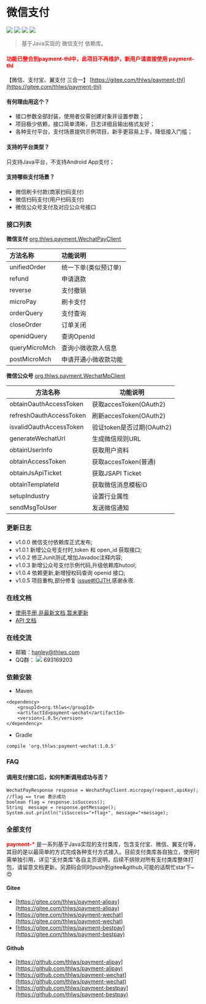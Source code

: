 微信支付
============
[![](https://img.shields.io/badge/release-v1.0.5-green.svg)](https://github.com/thlws/payment-wechat)   [![](https://img.shields.io/badge/license-Apache--2-yellowgreen.svg)](https://www.apache.org/licenses/LICENSE-2.0.html) [![](https://img.shields.io/badge/maven%20central-v1.0.5-blue.svg)](https://search.maven.org/artifact/org.thlws/payment-wechat/1.0.5/jar) 
[![](https://img.shields.io/badge/jdk-1.7%2B-red.svg)](https://www.oracle.com/technetwork/java/javase/downloads/index.html)
> 基于Java实现的 微信支付 依赖库。


#### <span style="color:red">功能已整合到payment-thl中，此项目不再维护，新用户请直接使用 payment-thl</span>
【微信、支付宝、翼支付 三合一】 [https://gitee.com/thlws/payment-thl](https://gitee.com/thlws/payment-thl)

#### 有何理由用这个？
- 接口参数全部封装，使用者仅需创建对象并设置参数；
- 项目极少依赖，接口简单清晰，日志详细且输出格式友好；
- 各种支付平台，支付场景提供示例项目，新手更容易上手，降低接入门槛；

#### 支持的平台类型？
只支持Java平台，不支持Android App支付；
#### 支持哪些支付场景？
- 微信刷卡付款(商家扫码支付)
- 微信扫码支付(用户扫码支付)
- 微信公众号支付及对应公众号接口


### 接口列表
**微信支付**
[org.thlws.payment.WechatPayClient](src/main/java/org/thlws/payment/WechatPayClient.java)

| 方法名称 | 功能说明 |
|:--------|:--------|
| unifiedOrder | 统一下单(类似预订单) |
| refund | 申请退款 |
| reverse | 支付撤销 |
| microPay | 刷卡支付 |
| orderQuery | 支付查询 |
| closeOrder | 订单关闭 |
| openidQuery | 查询OpenId|
| queryMicroMch | 查询小微收款人信息|
| postMicroMch | 申请开通小微收款功能|

**微信公众号**
[org.thlws.payment.WechatMpClient](src/main/java/org/thlws/payment/WechatMpClient.java)

| 方法名称 | 功能说明 |
|--------|--------|
| obtainOauthAccessToken | 获取accesToken(OAuth2) |
| refreshOauthAccessToken | 刷新accesToken(OAuth2) |
| isvalidOauthAccessToken | 验证token是否过期(OAuth2) |
| generateWechatUrl | 生成微信规则URL |
| obtainUserInfo | 获取用户资料|
| obtainAccessToken | 获取accesToken(普通) |
| obtainJsApiTicket | 获取JSAPI Ticket |
| obtainTemplateId | 获取微信消息模板ID |
| setupIndustry | 设置行业属性 |
| sendMsgToUser | 发送微信通知 |



### 更新日志
- v1.0.0 微信支付依赖库正式发布;
- v1.0.1 新增公众号支付时,token 和 open_id 获取接口;
- v1.0.2 修正Junit测试,增加Javadoc注释内容;
- v1.0.3 新增公众号支付示例代码,升级依赖库hutool;
- v1.0.4 依赖更新,新增授权码查询 openid 接口;
- v1.0.5 项目重构,部分修复 [issue#IOJTH](https://gitee.com/thlws/payment-wechat/issues/IOJTH),感谢永夜.



### 在线文档
- [ 使用手册,非最新文档,暂未更新 ](http://payment-wechat.mydoc.io/)   
- [ API 文档 ](https://apidoc.gitee.com/thlws/payment-wechat)

### 在线交流
- 邮箱：hanley@thlws.com 
- QQ群：  [![](https://img.shields.io/badge/chat-on%20qq-red.svg)](//shang.qq.com/wpa/qunwpa?idkey=521df1fba7ef96db15c898e48feb26b6a82f6c2a60612154181b301febb30494) 693169203



### 依赖安装
- Maven
```
<dependency>
    <groupId>org.thlws</groupId>
    <artifactId>payment-wechat</artifactId>
    <version>1.0.5</version>
</dependency>
```
- Gradle
```
compile 'org.thlws:payment-wechat:1.0.5'
```

### FAQ
#### 调用支付接口后，如何判断调用成功与否？
```
WechatPayResponse response = WechatPayClient.micropay(request,apiKey);
//flag == true 表示成功
boolean flag = response.isSuccess();
String  message = response.getMessage();
System.out.println("isSuccess="+flag+", message="+message);
```


### 全部支付
<b style="color:red">payment-*</b> 是一系列基于Java实现的支付类库，包含支付宝、微信、翼支付等，其目的是以最简单的方式完成各种支付方式接入。目前支付类库各自独立，使用时需单独引用，详见“支付类库”各自主页说明，后续不排除对所有支付类库整体打包，请留意文档更新。另源码会同时push到gitee&github,可能的话帮忙star下~😍
#### Gitee
- [https://gitee.com/thlws/payment-alipay](https://gitee.com/thlws/payment-alipay)
- [https://gitee.com/thlws/payment-wechat](https://gitee.com/thlws/payment-wechat)
- [https://gitee.com/thlws/payment-bestpay](https://gitee.com/thlws/payment-bestpay)   
#### Github
- [https://github.com/thlws/payment-alipay](https://github.com/thlws/payment-alipay)
- [https://github.com/thlws/payment-wechat](https://github.com/thlws/payment-wechat)
- [https://github.com/thlws/payment-bestpay](https://github.com/thlws/payment-bestpay)   